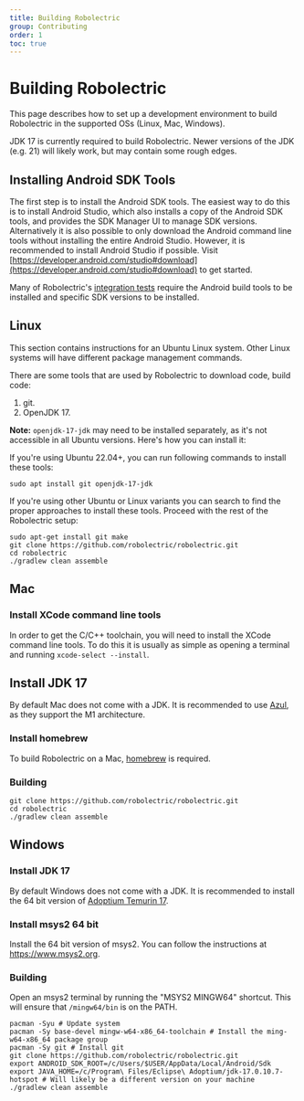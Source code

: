 ```yaml
---
title: Building Robolectric
group: Contributing
order: 1
toc: true
---
```


# Building Robolectric

This page describes how to set up a development environment to build Robolectric in the supported OSs (Linux, Mac, Windows).

JDK 17 is currently required to build Robolectric. Newer versions of the JDK (e.g. 21) will likely work, but may contain some rough edges.

## Installing Android SDK Tools

The first step is to install the Android SDK tools. The easiest way to do this is to install Android Studio, which also installs a copy of the
Android SDK tools, and provides the SDK Manager UI to manage SDK versions. Alternatively it is also possible to only download the Android command line tools without
installing the entire Android Studio. However, it is recommended to install Android Studio if possible. Visit [https://developer.android.com/studio#download](https://developer.android.com/studio#download) to get started.

Many of Robolectric's [integration tests](https://github.com/robolectric/robolectric/tree/master/integration_tests)
require the Android build tools to be installed and specific SDK versions to be installed.

## Linux

This section contains instructions for an Ubuntu Linux system. Other Linux systems will have different package management commands.

There are some tools that are used by Robolectric to download code, build code:

1. git.
2. OpenJDK 17.

**Note:** `openjdk-17-jdk` may need to be installed separately, as it's not accessible in all Ubuntu versions. Here's how you can install it:

If you're using Ubuntu 22.04+, you can run following commands to install these tools:

```
sudo apt install git openjdk-17-jdk
```

If you're using other Ubuntu or Linux variants you can search to find the proper approaches to install these tools.
Proceed with the rest of the Robolectric setup:
```
sudo apt-get install git make
git clone https://github.com/robolectric/robolectric.git
cd robolectric
./gradlew clean assemble
```

## Mac

### Install XCode command line tools

In order to get the C/C++ toolchain, you will need to install the XCode command line tools. To do this it is usually as simple as opening
a terminal and running `xcode-select --install`.

## Install JDK 17

By default Mac does not come with a JDK. It is  recommended to use [Azul](https://www.azul.com/downloads/?package=jdk), as they support the M1 architecture.

### Install homebrew

To build Robolectric on a Mac, [homebrew](https://brew.sh/) is required.

### Building

```
git clone https://github.com/robolectric/robolectric.git
cd robolectric
./gradlew clean assemble
```

## Windows

### Install JDK 17

By default Windows does not come with a JDK. It is recommended to install the 64 bit version of [Adoptium Temurin 17](https://adoptium.net/?variant=openjdk17&jvmVariant=hotspot).

### Install msys2 64 bit

Install the 64 bit version of msys2. You can follow the instructions at https://www.msys2.org.

### Building

Open an msys2 terminal by running the "MSYS2 MINGW64" shortcut. This will ensure that `/mingw64/bin` is on the PATH.

```
pacman -Syu # Update system
pacman -Sy base-devel mingw-w64-x86_64-toolchain # Install the ming-w64-x86_64 package group
pacman -Sy git # Install git
git clone https://github.com/robolectric/robolectric.git
export ANDROID_SDK_ROOT=/c/Users/$USER/AppData/Local/Android/Sdk
export JAVA_HOME=/c/Program\ Files/Eclipse\ Adoptium/jdk-17.0.10.7-hotspot # Will likely be a different version on your machine
./gradlew clean assemble
```
